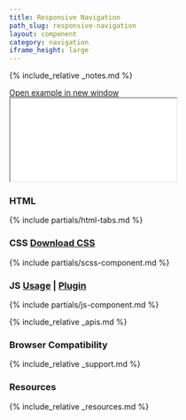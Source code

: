 ```yaml
---
title: Responsive Navigation
path_slug: responsive-navigation
layout: component
category: navigation
iframe_height: large
---
```


{% include_relative _notes.md %}

<div class="cf">
	<a href="{{ site.baseurl }}/component/{{ page.path_slug }}/example.html" target="_blank" class="example-link">Open example in new window</a>
</div><!--/.cf-->

<iframe {% if page.iframe_height %}class="h-{{ page.iframe_height }}"{% endif %} src="{{ site.baseurl}}/component/{{ page.path_slug }}/example.html"></iframe>

<h3>HTML</h3>

{% include partials/html-tabs.md %}

<h3>CSS <span class="link"><a href="scss/component.scss" target="_blank">Download CSS</a></span></h3>

{% include partials/scss-component.md %}

<h3>JS <span class="link"><a href="component-usage.js" target="_blank">Usage</a> | <a href="component.js" target="_blank">Plugin</a></span></h3>

{% include partials/js-component.md %}

{% include_relative _apis.md %}

<h3>Browser Compatibility</h3>

{% include_relative _support.md %}

<h3>Resources</h3>

{% include_relative _resources.md %}

